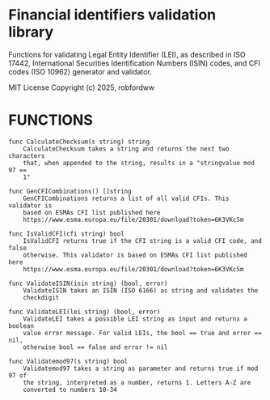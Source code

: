 # Financial identifiers validation library
Functions for validating Legal Entity Identifier (LEI), as described in ISO 17442,  International Securities Identification Numbers (ISIN) codes, and CFI codes (ISO 10962) generator and validator.

MIT License Copyright (c) 2025, robfordww


# FUNCTIONS
```
func CalculateChecksum(s string) string
    CalculateChecksum takes a string and returns the next two characters
    that, when appended to the string, results in a "stringvalue mod 97 ==
    1"

func GenCFICombinations() []string
    GenCFICombinations returns a list of all valid CFIs. This validator is
    based on ESMAs CFI list published here
    https://www.esma.europa.eu/file/20301/download?token=6K3VKc5m

func IsValidCFI(cfi string) bool
    IsValidCFI returns true if the CFI string is a valid CFI code, and false
    otherwise. This validator is based on ESMAs CFI list published here
    https://www.esma.europa.eu/file/20301/download?token=6K3VKc5m

func ValidateISIN(isin string) (bool, error)
    ValidateISIN takes an ISIN (ISO 6166) as string and validates the
    checkdigit

func ValidateLEI(lei string) (bool, error)
    ValidateLEI takes a possible LEI string as input and returns a boolean
    value error message. For valid LEIs, the bool == true and error == nil,
    otherwise bool == false and error != nil

func Validatemod97(s string) bool
    Validatemod97 takes a string as parameter and returns true if mod 97 of
    the string, interpreted as a number, returns 1. Letters A-Z are
    converted to numbers 10-34


```
